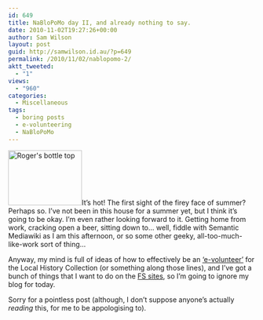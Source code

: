 ```yaml
---
id: 649
title: NaBloPoMo day II, and already nothing to say.
date: 2010-11-02T19:27:26+00:00
author: Sam Wilson
layout: post
guid: http://samwilson.id.au/?p=649
permalink: /2010/11/02/nablopomo-2/
aktt_tweeted:
  - "1"
views:
  - "960"
categories:
  - Miscellaneous
tags:
  - boring posts
  - e-volunteering
  - NaBloPoMo
---
```

[<img src="http://samwilson.id.au/wp-content/uploads/2010/11/2381-150x112.jpg" alt="Roger&#039;s bottle top" width="150" height="112" class="alignright size-thumbnail wp-image-2099" srcset="https://samwilson.id.au/wp-content/uploads/2010/11/2381-150x112.jpg 150w, https://samwilson.id.au/wp-content/uploads/2010/11/2381.jpg 500w" sizes="(max-width: 150px) 100vw, 150px" />](http://samwilson.id.au/wp-content/uploads/2010/11/2381.jpg)It’s hot! The first sight of the firey face of summer? Perhaps so. I’ve not been in this house for a summer yet, but I think it’s going to be okay. I’m even rather looking forward to it. Getting home from work, cracking open a beer, sitting down to… well, fiddle with Semantic Mediawiki as I am this afternoon, or so some other geeky, all-too-much-like-work sort of thing…

Anyway, my mind is full of ideas of how to effectively be an [‘e-volunteer’](http://www.wittylama.com/2010/10/e-volunteer-program/) for the Local History Collection (or something along those lines), and I’ve got a bunch of things that I want to do on the [FS sites](http://fremantlesociety.org.au/ "The Fremantle Society"), so I’m going to ignore my blog for today.

Sorry for a pointless post (although, I don’t suppose anyone’s actually _reading_ this, for me to be appologising to).